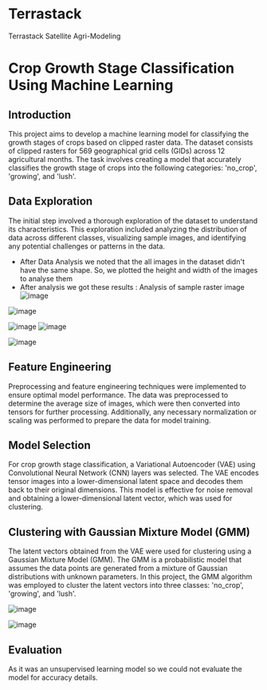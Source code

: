 # Terrastack
Terrastack Satellite Agri-Modeling

# Crop Growth Stage Classification Using Machine Learning

## Introduction

This project aims to develop a machine learning model for classifying the growth stages of crops based on clipped raster data. The dataset consists of clipped rasters for 569 geographical grid cells (GIDs) across 12 agricultural months. The task involves creating a model that accurately classifies the growth stage of crops into the following categories: 'no_crop', 'growing', and 'lush'.

## Data Exploration

The initial step involved a thorough exploration of the dataset to understand its characteristics. This exploration included analyzing the distribution of data across different classes, visualizing sample images, and identifying any potential challenges or patterns in the data.

- After Data Analysis we noted that the all images in the dataset didn't have the same shape. So, we plotted the height and width of the images to analyse them 
- After analysis we got these results : Analysis of sample raster image ![image](https://github.com/skillingshark/Terrastack/assets/117962699/dd705c32-a884-42e3-bcc6-4f670acb0224)

![image](https://github.com/skillingshark/Terrastack/assets/117962699/03664676-4ed6-4e57-a85d-896e26a86cf9)


  ![image](https://github.com/skillingshark/Terrastack/assets/117962699/94dbaff7-c72b-49c2-85da-88d358263379)  ![image](https://github.com/skillingshark/Terrastack/assets/117962699/e123bca8-3b50-46f9-a8ca-6eebf416a529)

 

  ![image](https://github.com/skillingshark/Terrastack/assets/117962699/60e0dbee-a2e8-4b90-b9d6-007537bc378f)


## Feature Engineering

Preprocessing and feature engineering techniques were implemented to ensure optimal model performance. The data was preprocessed to determine the average size of images, which were then converted into tensors for further processing. Additionally, any necessary normalization or scaling was performed to prepare the data for model training.

## Model Selection

For crop growth stage classification, a Variational Autoencoder (VAE) using Convolutional Neural Network (CNN) layers was selected. The VAE encodes tensor images into a lower-dimensional latent space and decodes them back to their original dimensions. This model is effective for noise removal and obtaining a lower-dimensional latent vector, which was used for clustering.

## Clustering with Gaussian Mixture Model (GMM)

The latent vectors obtained from the VAE were used for clustering using a Gaussian Mixture Model (GMM). The GMM is a probabilistic model that assumes the data points are generated from a mixture of Gaussian distributions with unknown parameters. In this project, the GMM algorithm was employed to cluster the latent vectors into three classes: 'no_crop', 'growing', and 'lush'.

![image](https://github.com/skillingshark/Terrastack/assets/117962699/82382195-7a30-4417-8167-04f34294f845)

![image](https://github.com/skillingshark/Terrastack/assets/117962699/6b4153df-60ac-403c-860a-1262731a8380)

## Evaluation

As it was an unsupervised learning model so we could not evaluate the model for accuracy details.


